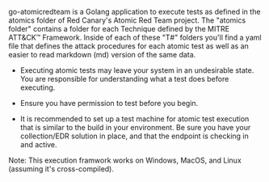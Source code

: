 go-atomicredteam is a Golang application to execute tests as defined in the
atomics folder of Red Canary's Atomic Red Team project. The "atomics folder"
contains a folder for each Technique defined by the MITRE ATT&CK™ Framework.
Inside of each of these "T#" folders you'll find a yaml file that defines the
attack procedures for each atomic test as well as an easier to read markdown
(md) version of the same data.

* Executing atomic tests may leave your system in an undesirable state. You are
  responsible for understanding what a test does before executing.

* Ensure you have permission to test before you begin.

* It is recommended to set up a test machine for atomic test execution that is
  similar to the build in your environment. Be sure you have your
  collection/EDR solution in place, and that the endpoint is checking in and
  active.

Note: This execution framwork works on Windows, MacOS, and Linux (assuming
it's cross-compiled).
